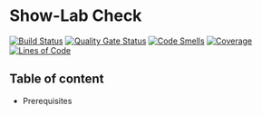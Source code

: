 Show-Lab Check
==============

[![Build Status](https://travis-ci.com/solec0der/showlab-check.svg?token=vkmRsouCARmuqQsURWV5&branch=master)](https://travis-ci.com/solec0der/showlab-check)
[![Quality Gate Status](https://sonarcloud.io/api/project_badges/measure?project=solec0der_showlab_check&metric=alert_status&token=b41fa93397c7d1682168c5ff1d7f5bdd2f4a64fb)](https://sonarcloud.io/dashboard?id=solec0der_showlab_check)
[![Code Smells](https://sonarcloud.io/api/project_badges/measure?project=solec0der_showlab_check&metric=code_smells&token=b41fa93397c7d1682168c5ff1d7f5bdd2f4a64fb)](https://sonarcloud.io/dashboard?id=solec0der_showlab_check)
[![Coverage](https://sonarcloud.io/api/project_badges/measure?project=solec0der_showlab_check&metric=coverage&token=b41fa93397c7d1682168c5ff1d7f5bdd2f4a64fb)](https://sonarcloud.io/dashboard?id=solec0der_showlab_check)
[![Lines of Code](https://sonarcloud.io/api/project_badges/measure?project=solec0der_showlab_check&metric=ncloc&token=b41fa93397c7d1682168c5ff1d7f5bdd2f4a64fb)](https://sonarcloud.io/dashboard?id=solec0der_showlab_check)

Table of content
----------------

* Prerequisites
